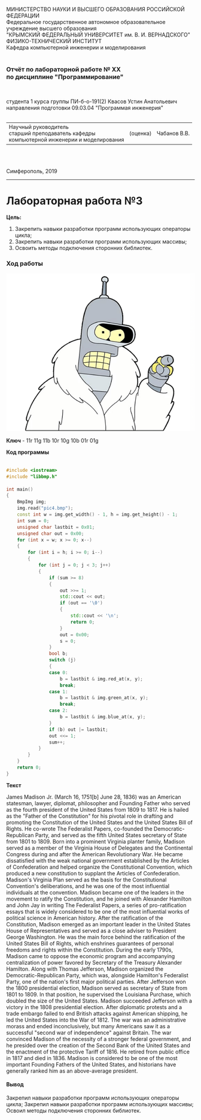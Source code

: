 МИНИСТЕРСТВО НАУКИ  И ВЫСШЕГО ОБРАЗОВАНИЯ РОССИЙСКОЙ ФЕДЕРАЦИИ  
Федеральное государственное автономное образовательное учреждение высшего образования  
"КРЫМСКИЙ ФЕДЕРАЛЬНЫЙ УНИВЕРСИТЕТ им. В. И. ВЕРНАДСКОГО"  
ФИЗИКО-ТЕХНИЧЕСКИЙ ИНСТИТУТ  
Кафедра компьютерной инженерии и моделирования
<br/><br/>

### Отчёт по лабораторной работе № XX<br/> по дисциплине "Программирование"
<br/>

студента 1 курса группы ПИ-б-о-191(2) 
Квасов Устин Анатольевич 
направления подготовки 09.03.04 "Программая инженерия"  
<br/>

<table>
<tr><td>Научный руководитель<br/> старший преподаватель кафедры<br/> компьютерной инженерии и моделирования</td>
<td>(оценка)</td>
<td>Чабанов В.В.</td>
</tr>
</table>
<br/><br/>

Симферополь, 2019
***

# Лабораторная работа №3

**Цель:**

1. Закрепить навыки разработки программ использующих операторы цикла;
2. Закрепить навыки разработки программ использующих массивы;
3. Освоить методы подключения сторонних библиотек.

### Ход работы

![](https://raw.githubusercontent.com/z3r069-lab/kfu/master/pic1/3/pic4.bmp)

**Ключ** - 11r 11g 11b 10r 10g 10b 01r 01g

**Код программы**

```c++

#include <iostream>
#include "libbmp.h"

int main()
{
	BmpImg img;
	img.read("pic4.bmp");
	const int w = img.get_width() - 1, h = img.get_height() - 1;
	int sum = 0;
	unsigned char lastbit = 0x01;
	unsigned char out = 0x00;
	for (int x = w; x >= 0; x--)
	{
		for (int i = h; i >= 0; i--)
		{
			for (int j = 0; j < 3; j++)
			{
				if (sum >= 8)
				{
					out >>= 1;
					std::cout << out;
					if (out == '\0')
					{
						std::cout << '\n';
						return 0;
					}
					out = 0x00;
					s = 0;
				}
				bool b;
				switch (j)
				{
				case 0:
					b = lastbit & img.red_at(x, y);
					break;
				case 1:
					b = lastbit & img.green_at(x, y);
					break;
				case 2:
					b = lastbit & img.blue_at(x, y);
				}
				if (b) out |= lastbit;
				out <<= 1;
				sum++;
			}
		}
	}
	return 0;
}
```
**Текст**

James Madison Jr. (March 16, 1751[b]  June 28, 1836) was an American statesman, lawyer, diplomat, philosopher and Founding Father who served as the fourth president of the United States from 1809 to 1817. He is hailed as the "Father of the Constitution" for his pivotal role in drafting and promoting the Constitution of the United States and the United States Bill of Rights. He co-wrote The Federalist Papers, co-founded the Democratic-Republican Party, and served as the fifth United States secretary of State from 1801 to 1809.
Born into a prominent Virginia planter family, Madison served as a member of the Virginia House of Delegates and the Continental Congress during and after the American Revolutionary War. He became dissatisfied with the weak national government established by the Articles of Confederation and helped organize the Constitutional Convention, which produced a new constitution to supplant the Articles of Confederation. Madison's Virginia Plan served as the basis for the Constitutional Convention's deliberations, and he was one of the most influential individuals at the convention. Madison became one of the leaders in the movement to ratify the Constitution, and he joined with Alexander Hamilton and John Jay in writing The Federalist Papers, a series of pro-ratification essays that is widely considered to be one of the most influential works of political science in American history.
After the ratification of the Constitution, Madison emerged as an important leader in the United States House of Representatives and served as a close adviser to President George Washington. He was the main force behind the ratification of the United States Bill of Rights, which enshrines guarantees of personal freedoms and rights within the Constitution. During the early 1790s, Madison came to oppose the economic program and accompanying centralization of power favored by Secretary of the Treasury Alexander Hamilton. Along with Thomas Jefferson, Madison organized the Democratic-Republican Party, which was, alongside Hamilton's Federalist Party, one of the nation's first major political parties. After Jefferson won the 1800 presidential election, Madison served as secretary of State from 1801 to 1809. In that position, he supervised the Louisiana Purchase, which doubled the size of the United States.
Madison succeeded Jefferson with a victory in the 1808 presidential election. After diplomatic protests and a trade embargo failed to end British attacks against American shipping, he led the United States into the War of 1812. The war was an administrative morass and ended inconclusively, but many Americans saw it as a successful "second war of independence" against Britain. The war convinced Madison of the necessity of a stronger federal government, and he presided over the creation of the Second Bank of the United States and the enactment of the protective Tariff of 1816. He retired from public office in 1817 and died in 1836. Madison is considered to be one of the most important Founding Fathers of the United States, and historians have generally ranked him as an above-average president.

#### Вывод 

Закрепил навыки разработки программ использующих операторы цикла;
Закрепил навыки разработки программ использующих массивы;
Освоил методы подключения сторонних библиотек.